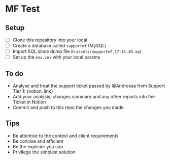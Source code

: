 # MF Test

## Setup
- [ ] Clone this repository into your local
- [ ] Create a database called `supportmf` (MySQL)
- [ ] Import SQL since dump file in `assets/supportmf_17-11-20.sql`
- [ ] Set up the `env.ini` with your local params 

## To do
- Analyse and treat the support ticket passed by @Andressa from Support Tier 1: {notion_link}
- Add your analysis, changes summary and any other reports into the Ticket in Notion
- Commit and push to this repo the changes you made

## Tips
- Be attentive to the context and client requirements
- Be concise and efficient
- Be the explicier you can
- Privilege the simplest solution 
